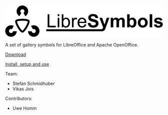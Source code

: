   

![LibreSymbols](doc/iconandname.jpg "LibreSymbols")

A set of gallery symbols for LibreOffice and Apache OpenOffice.

[Download](http://extensions.libreoffice.org/extension-center/libresymbols)

[Install, setup and use](https://github.com/sschmidhuber/LibreSymbols/wiki/HowTo-Use-LibreSymbols)




Team:
* Stefan Schmidhuber
* Vikas Jois
 
Contributors:
* Uwe Homm
